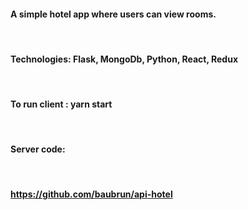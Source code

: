 #### A simple hotel app where users can view rooms.

<br>    

#### Technologies: Flask, MongoDb, Python, React, Redux

<br>    

#### To run client : yarn start

<br>    

#### Server code:
<br>    

#### https://github.com/baubrun/api-hotel


